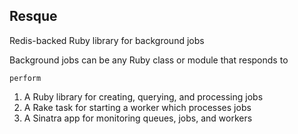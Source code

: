 ## Resque
Redis-backed Ruby library for background jobs
<!-- .element: class="fragment" -->

Background jobs can be any Ruby class or module that responds to 
<!-- .element: class="fragment" -->

```perform```
<!-- .element: class="fragment" -->

1. A Ruby library for creating, querying, and processing jobs
2. A Rake task for starting a worker which processes jobs
3. A Sinatra app for monitoring queues, jobs, and workers

<!-- .element: class="fragment" -->

